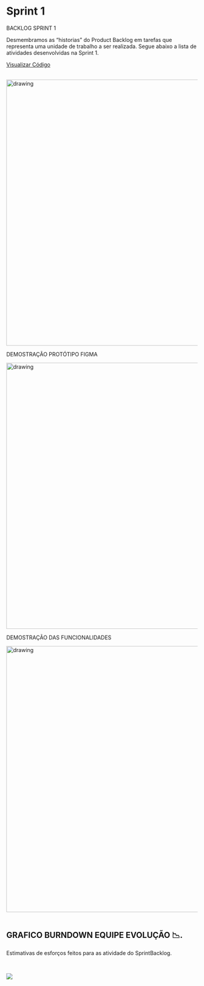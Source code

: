    # Sprint 1

  BACKLOG SPRINT 1 

  Desmembramos as “historias” do Product Backlog em tarefas que representa uma unidade de trabalho a ser realizada.
  Segue abaixo a lista de atividades desenvolvidas na Sprint 1.

   <a href=''>
   
   Visualizar Código </a> 

   <br/>
    
   <img src="https://user-images.githubusercontent.com/73767256/115162578-ca92ba80-a07a-11eb-90b7-b3de08642881.jpeg"   alt="drawing" width =700>
   
        
   DEMOSTRAÇÃO PROTÓTIPO FIGMA 

   <img src="https://i.imgur.com/Sq6goG9.gif"   alt="drawing" width =700>

    

   DEMOSTRAÇÃO DAS FUNCIONALIDADES 

   <img src="https://user-images.githubusercontent.com/73767256/112738788-f53e9700-8f44-11eb-88e2-5b706c95904f.gif"   alt="drawing" width =700>
   
     
   <br/>
   <br/>
   

  ## GRAFICO BURNDOWN EQUIPE EVOLUÇÃO 📉.

  Estimativas de esforços feitos para as atividade do SprintBacklog.
  
  <br/>
  
   ![](https://i.imgur.com/w0K761e.png)
 

   



   
   
   



  

